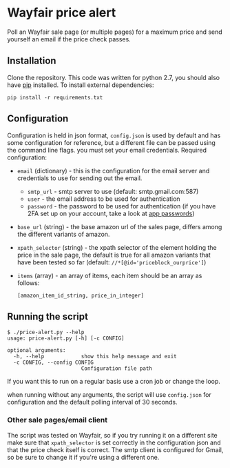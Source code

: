 Wayfair price alert
==================

Poll an Wayfair sale page (or multiple pages) for a maximum price and send yourself an email if the price check passes.

## Installation
Clone the repository. This code was written for python 2.7, you should also have [pip](https://pip.pypa.io/en/stable/) installed. To install external dependencies:

`pip install -r requirements.txt`

## Configuration
Configuration is held in json format, `config.json` is used by default and has some configuration for reference, but a different file can be passed using the command line flags. you must set your email credentials. Required configuration:

- `email` (dictionary) - this is the configuration for the email server and credentials to use for sending out the email.
    - `smtp_url` - smtp server to use (default: smtp.gmail.com:587)
    - `user` - the email address to be used for authentication
    - `password` - the password to be used for authentication
        (if you have 2FA set up on your account, take a look at [app passwords](https://security.google.com/settings/security/apppasswords))

- `base_url` (string) - the base amazon url of the sales page, differs among the different variants of amazon.

- `xpath_selector` (string) - the xpath selector of the element holding the price in the sale page, the default is true for all amazon variants that have been tested so far (default: `//*[@id='priceblock_ourprice']`)

- `items` (array) - an array of items, each item should be an array as follows:


    `[amazon_item_id_string, price_in_integer]`


## Running the script

```
$ ./price-alert.py --help
usage: price-alert.py [-h] [-c CONFIG] 

optional arguments:
  -h, --help            show this help message and exit
  -c CONFIG, --config CONFIG
                        Configuration file path
```

If you want this to run on a regular basis use a cron job or change the loop.

when running without any arguments, the script will use `config.json` for configuration and the default polling interval of 30 seconds.

### Other sale pages/email client
The script was tested on Wayfair, so if you try running it on a different site make sure that `xpath_selector` is set correctly in the configuration json and that the price check itself is correct.
The smtp client is configured for Gmail, so be sure to change it if you're using a different one.
